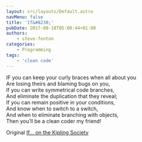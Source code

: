 ```yaml
---
layout: src/layouts/Default.astro
navMenu: false
title: 'If&#8230;'
pubDate: 2017-08-18T05:00:44+01:00
authors:
    - steve-fenton
categories:
    - Programming
tags:
    - 'clean code'
---
```


IF you can keep your curly braces when all about you  
Are losing theirs and blaming bugs on you,  
If you can write symmetrical code branches,  
And eliminate the duplication that they reveal;  
If you can remain positive in your conditions,  
And know when to switch to a switch,  
And when to eliminate branching with objects,  
Then you’ll be a clean coder my friend!

Original [If… on the Kipling Society](http://www.kiplingsociety.co.uk/poems_if.htm)